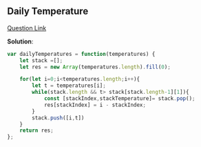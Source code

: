 ## Daily Temperature

[Question Link](https://leetcode.com/problems/daily-temperatures/description/)

**Solution**:

```javascript
var dailyTemperatures = function(temperatures) {
    let stack =[];
    let res = new Array(temperatures.length).fill(0);

    for(let i=0;i<temperatures.length;i++){
        let t = temperatures[i];
        while(stack.length && t> stack[stack.length-1][1]){
            const [stackIndex,stackTemperature]= stack.pop();
            res[stackIndex] = i - stackIndex;
        }
        stack.push([i,t])
    }
    return res;
};
```